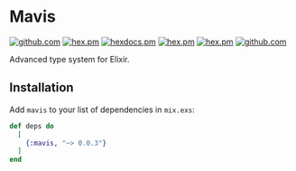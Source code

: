 # Mavis

[![github.com](https://github.com/ityonemo/mavis/workflows/Elixir%20CI/badge.svg)](https://github.com/ityonemo/mavis/actions)
[![hex.pm](https://img.shields.io/hexpm/v/mavis.svg)](https://hex.pm/packages/mavis)
[![hexdocs.pm](https://img.shields.io/badge/hex-docs-lightgreen.svg)](https://hexdocs.pm/mavis/)
[![hex.pm](https://img.shields.io/hexpm/dt/mavis.svg)](https://hex.pm/packages/mavis)
[![hex.pm](https://img.shields.io/hexpm/l/mavis.svg)](https://hex.pm/packages/mavis)
[![github.com](https://img.shields.io/github/last-commit/ityonemo/mavis.svg)](https://github.com/ityonemo/mavis/commits/master)

Advanced type system for Elixir.

## Installation

Add `mavis` to your list of dependencies in `mix.exs`:

```elixir
def deps do
  [
    {:mavis, "~> 0.0.3"}
  ]
end
```
